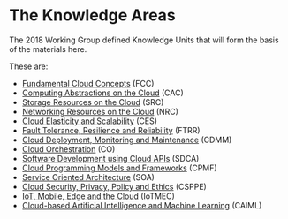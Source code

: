 # The Knowledge Areas

The 2018 Working Group defined Knowledge Units that will form the basis of the materials here.  

These are:

* [Fundamental Cloud Concepts](FCC.md) (FCC)
* [Computing Abstractions on the Cloud](CAC.md) (CAC)
* [Storage Resources on the Cloud](SRC.md) (SRC)
* [Networking Resources on the Cloud](NRC.md) (NRC)
* [Cloud Elasticity and Scalability](CES.md) (CES)
* [Fault Tolerance, Resilience and Reliability](FTRR.md) (FTRR)
* [Cloud Deployment, Monitoring and Maintenance](CDMM.md) (CDMM)
* [Cloud Orchestration](CO.md) (CO)
* [Software Development using Cloud APIs](SDCA.md) (SDCA)
* [Cloud Programming Models and Frameworks](CPMF.md) (CPMF)
* [Service Oriented Architecture](SOA.md) (SOA)
* [Cloud Security, Privacy, Policy and Ethics](CSPPE) (CSPPE)
* [IoT, Mobile, Edge and the Cloud](IotMEC) (IoTMEC)
* [Cloud-based Artificial Intelligence and Machine Learning](CAIML.md)
(CAIML)

